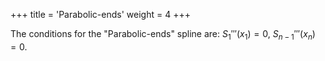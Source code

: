 +++
title = 'Parabolic-ends'
weight = 4
+++

The conditions for the "Parabolic-ends" spline are: $S_1'''(x_1) = 0, \ S_{n-1}'''(x_n) = 0$.